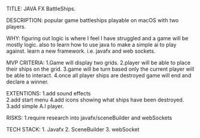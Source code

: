 TITLE:     JAVA FX BattleShips.

DESCRIPTION:  popular game battleships playable on macOS with two players.

WHY:    figuring out logic is where I feel I have
        struggled and a game will be mostly logic.
        also to learn how to use java to make
        a simple ai to play against.
        learn a new framework. i.e. javafx and web sockets.


MVP CRITERIA:   1.Game will display two grids.
                2.player will be able to place their ships on the grid.
                3.game will be turn based only the current player will be able to 
                interact.
                4.once all player ships are destroyed game will end and declare a winner.


EXTENTIONS:     1.add sound effects  
                2.add start menu
                4.add icons showing what ships have been destroyed.
                3.add simple A.I player.


RISKS:          1.require research into javafx/sceneBuilder and webSockets


TECH STACK:     1. Javafx
                2. SceneBuilder
                3. webSocket
            
